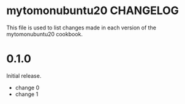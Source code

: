 # mytomonubuntu20 CHANGELOG

This file is used to list changes made in each version of the mytomonubuntu20 cookbook.

# 0.1.0

Initial release.

- change 0
- change 1

